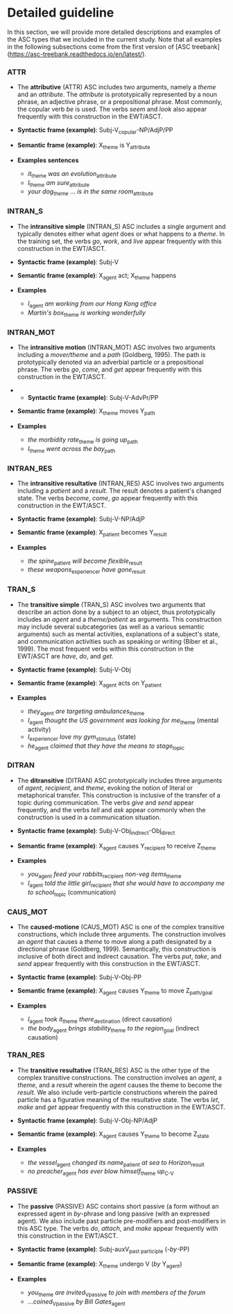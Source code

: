 # Detailed guideline

In this section, we will provide more detailed descriptions and examples of the ASC types that we included in the current study. Note that all examples in the following subsections come from the first version of [ASC treebank] (https://asc-treebank.readthedocs.io/en/latest/).

### ATTR
* The **attributive** (ATTR) ASC includes two arguments, namely a *theme* and an *attribute*. The *attribute* is prototypically represented by a noun phrase, an adjective phrase, or a prepositional phrase. Most commonly, the copular verb *be* is used. The verbs *seem* and *look* also appear frequently with this construction in the EWT/ASCT.

* **Syntactic frame (example)**: Subj-V<sub>copular</sub>-NP/AdjP/PP
* **Semantic frame (example)**: X<sub>theme</sub> is Y<sub>attribute</sub>
* **Examples sentences**
  * *it*<sub>theme</sub> *was* *an evolution*<sub>attribute</sub>
  * *I*<sub>theme</sub> *am* *sure*<sub>attribute</sub>
  * *your dog*<sub>theme</sub> ... *is* *in the same room*<sub>attribute</sub>

### INTRAN_S
* The **intransitive simple** (INTRAN_S) ASC includes a single argument and typically denotes either what *agent* does or what happens to a *theme*. In the training set, the verbs *go*, *work*, and *live* appear frequently with this construction in the EWT/ASCT.

* **Syntactic frame (example)**: Subj-V
* **Semantic frame (example)**: X<sub>agent</sub> act; X<sub>theme</sub> happens
* **Examples**
  * *I*<sub>agent</sub> *am working from our Hong Kong office*
  * *Martin's box*<sub>theme</sub> *is working wonderfully*

### INTRAN_MOT
* The **intransitive motion** (INTRAN_MOT) ASC involves two arguments including a *mover/theme* and a *path* (Goldberg, 1995). The path is prototypically denoted via an adverbial particle or a prepositional phrase. The verbs *go*, *come*, and *get* appear frequently with this construction in the EWT/ASCT.

* * **Syntactic frame (example)**: Subj-V-AdvPr/PP
* **Semantic frame (example)**: X<sub>theme</sub> moves Y<sub>path</sub>
* **Examples**
  * *the morbidity rate*<sub>theme</sub> *is going* *up*<sub>path</sub>
  * *I*<sub>theme</sub> *went* *across the bay*<sub>path</sub>

### INTRAN_RES
* The **intransitive resultative** (INTRAN_RES) ASC involves two arguments including a *patient* and a *result*. The result denotes a patient's changed state. The verbs *become*, *come*, *go* appear frequently with this construction in the EWT/ASCT.

* **Syntactic frame (example)**: Subj-V-NP/AdjP
* **Semantic frame (example)**: X<sub>patient</sub> becomes Y<sub>result</sub>
* **Examples**
  * *the spine*<sub>patient</sub> *will become* *flexible*<sub>result</sub>
  * *these weapons*<sub>experiencer</sub> *have* *gone*<sub>result</sub>

### TRAN_S
* The **transitive simple** (TRAN_S) ASC involves two arguments that describe an action done by a subject to an object, thus prototypically includes an *agent* and a *theme/patient* as arguments. This construction may include several subcategories (as well as a various semantic arguments) such as mental activities, explanations of a subject's state, and communication activities such as speaking or writing (Biber et al., 1999). The most frequent verbs within this construction in the EWT/ASCT are *have*, *do*, and *get*.

* **Syntactic frame (example)**: Subj-V-Obj
* **Semantic frame (example)**: X<sub>agent</sub> acts on Y<sub>patient</sub>
* **Examples**
  * *they*<sub>agent</sub> *are targeting* *ambulances*<sub>theme</sub>
  * *I*<sub>agent</sub> *thought* *the US government was looking for me*<sub>theme</sub> (mental activity)
  * *I*<sub>experiencer</sub> *love* *my gym*<sub>stimulus</sub> (state)
  * *he*<sub>agent</sub> *claimed* *that they have the means to stage*<sub>topic</sub>

### DITRAN
* The **ditransitive** (DITRAN) ASC prototypically includes three arguments of *agent*, *recipient*, and *theme*, evoking the notion of literal or metaphorical transfer. This construction is inclusive of the transfer of a topic during communication. The verbs *give* and *send* appear frequently, and the verbs *tell* and *ask* appear commonly when the construction is used in a communication situation.

* **Syntactic frame (example)**: Subj-V-Obj<sub>indirect</sub>-Obj<sub>direct</sub>
* **Semantic frame (example)**: X<sub>agent</sub> causes Y<sub>recipient</sub> to receive Z<sub>theme</sub>
* **Examples**
  * *you*<sub>agent</sub> *feed* *your rabbits*<sub>recipient</sub> *non-veg items*<sub>theme</sub>
  * *I*<sub>agent</sub> *told* *the little girl*<sub>recipient</sub> *that she would have to accompany me to school*<sub>topic</sub> (communication)

### CAUS_MOT
* The **caused-motione** (CAUS_MOT) ASC is one of the complex transitive constructions, which include three arguments. The construction involves an *agent* that causes a *theme* to move along a path designated by a directional phrase (Goldberg, 1999). Semantically, this construction is inclusive of both direct and indirect causation. The verbs *put*, *take*, and *send* appear frequently with this construction in the EWT/ASCT.

* **Syntactic frame (example)**: Subj-V-Obj-PP
* **Semantic frame (example)**: X<sub>agent</sub> causes Y<sub>theme</sub> to move Z<sub>path/goal</sub>
* **Examples**
  * *I*<sub>agent</sub> *took* *it*<sub>theme</sub> *there*<sub>destination</sub> (direct causation)
  * *the body*<sub>agent</sub> *brings* *stability*<sub>theme</sub> *to the region*<sub>goal</sub> (indirect causation)

### TRAN_RES
* The **transitive resultative** (TRAN_RES) ASC is the other type of the complex transitive constructions. The construction involves an *agent*, a *theme*, and a *result* wherein the *agent* causes the theme to become the *result*. We also include verb-particle constructions wherein the paired particle has a figurative meaning of the resultative state. The verbs *let*, *make* and *get* appear frequently with this construction in the EWT/ASCT.

* **Syntactic frame (example)**: Subj-V-Obj-NP/AdjP
* **Semantic frame (example)**: X<sub>agent</sub> causes Y<sub>theme</sub> to become Z<sub>state</sub>
* **Examples**
  * *the vessel*<sub>agent</sub> *changed* *its name*<sub>patient</sub> *at sea* *to Horizon*<sub>result</sub>
  * *no preacher*<sub>agent</sub> *has ever blow* *himself*<sub>theme</sub> *up*<sub>C-V</sub>

### PASSIVE
* The **passive** (PASSIVE) ASC contains short passive (a form without an expressed agent in *by*-phrase and long passive (with an expressed agent). We also include past particle pre-modifiers and post-modifiers in this ASC type. The verbs *do*, *attach*, and *make* appear frequently with this construction in the EWT/ASCT.

* **Syntactic frame (example)**: Subj-auxV<sub>past participle</sub> (-*by*-PP)
* **Semantic frame (example)**: X<sub>theme</sub> undergo V  (*by* Y<sub>agent</sub>)
* **Examples**
  * *you*<sub>theme</sub> *are* *invited*<sub>Vpassive</sub> *to join with members of the forum*
  * *...coined*<sub>Vpassive</sub> *by Bill Gates*<sub>agent</sub>
